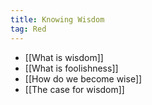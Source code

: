 ```yaml
---
title: Knowing Wisdom
tag: Red
---
```

- [[What is wisdom]]
- [[What is foolishness]]
- [[How do we become wise]]
- [[The case for wisdom]]
